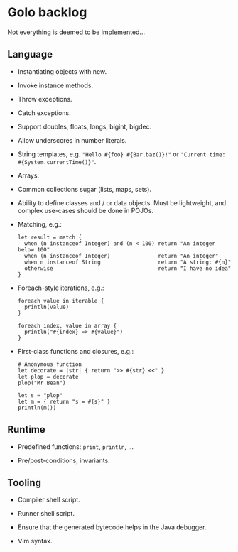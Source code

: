 # Golo backlog

Not everything is deemed to be implemented...

## Language

* Instantiating objects with new.

* Invoke instance methods.

* Throw exceptions.

* Catch exceptions.

* Support doubles, floats, longs, bigint, bigdec.

* Allow underscores in number literals.

* String templates, e.g. `"Hello #{foo} #{Bar.baz()}!"` or `"Current time: #{System.currentTime()}"`.

* Arrays.

* Common collections sugar (lists, maps, sets).

* Ability to define classes and / or data objects.
  Must be lightweight, and complex use-cases should be done in POJOs.

* Matching, e.g.:
  
    ```
    let result = match {
      when (n instanceof Integer) and (n < 100) return "An integer below 100"
      when (n instanceof Integer)               return "An integer"
      when n instanceof String                  return "A string: #{n}"
      otherwise                                 return "I have no idea"
    }
    ```

* Foreach-style iterations, e.g.:

    ```
    foreach value in iterable {
      println(value)
    }

    foreach index, value in array {
      println("#{index} => #{value}")
    }
    ```

* First-class functions and closures, e.g.:

    ```
    # Anonymous function
    let decorate = |str| { return ">> #{str} <<" }
    let plop = decorate
    plop("Mr Bean")

    let s = "plop"
    let m = { return "s = #{s}" }
    println(m())
    ```

## Runtime

* Predefined functions: `print`, `println`, ...

* Pre/post-conditions, invariants.

## Tooling

* Compiler shell script.

* Runner shell script.

* Ensure that the generated bytecode helps in the Java debugger.

* Vim syntax.

